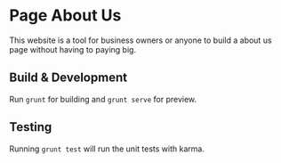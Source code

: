 # Page About Us

This website is a tool for business owners or anyone to build a about us page without having to paying big. 

## Build & Development

Run `grunt` for building and `grunt serve` for preview.

## Testing

Running `grunt test` will run the unit tests with karma.
